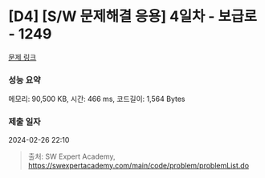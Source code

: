 # [D4] [S/W 문제해결 응용] 4일차 - 보급로 - 1249 

[문제 링크](https://swexpertacademy.com/main/code/problem/problemDetail.do?contestProbId=AV15QRX6APsCFAYD) 

### 성능 요약

메모리: 90,500 KB, 시간: 466 ms, 코드길이: 1,564 Bytes

### 제출 일자

2024-02-26 22:10



> 출처: SW Expert Academy, https://swexpertacademy.com/main/code/problem/problemList.do